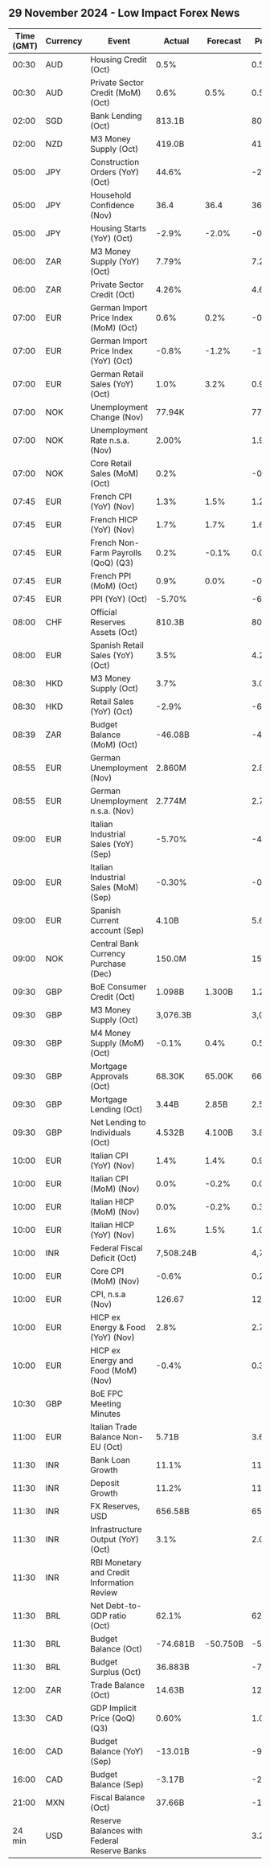 ## 29 November 2024 - Low Impact Forex News

| Time (GMT) | Currency | Event | Actual | Forecast | Previous |
|------|----------|-------|--------|----------|----------|
| 00:30 | AUD | Housing Credit (Oct) | 0.5% |  | 0.5% |
| 00:30 | AUD | Private Sector Credit (MoM) (Oct) | 0.6% | 0.5% | 0.5% |
| 02:00 | SGD | Bank Lending (Oct) | 813.1B |  | 808.8B |
| 02:00 | NZD | M3 Money Supply (Oct) | 419.0B |  | 417.1B |
| 05:00 | JPY | Construction Orders (YoY) (Oct) | 44.6% |  | -21.3% |
| 05:00 | JPY | Household Confidence (Nov) | 36.4 | 36.4 | 36.2 |
| 05:00 | JPY | Housing Starts (YoY) (Oct) | -2.9% | -2.0% | -0.6% |
| 06:00 | ZAR | M3 Money Supply (YoY) (Oct) | 7.79% |  | 7.25% |
| 06:00 | ZAR | Private Sector Credit (Oct) | 4.26% |  | 4.63% |
| 07:00 | EUR | German Import Price Index (MoM) (Oct) | 0.6% | 0.2% | -0.4% |
| 07:00 | EUR | German Import Price Index (YoY) (Oct) | -0.8% | -1.2% | -1.3% |
| 07:00 | EUR | German Retail Sales (YoY) (Oct) | 1.0% | 3.2% | 0.9% |
| 07:00 | NOK | Unemployment Change (Nov) | 77.94K |  | 77.25K |
| 07:00 | NOK | Unemployment Rate n.s.a. (Nov) | 2.00% |  | 1.90% |
| 07:00 | NOK | Core Retail Sales (MoM) (Oct) | 0.2% |  | -0.3% |
| 07:45 | EUR | French CPI (YoY) (Nov) | 1.3% | 1.5% | 1.2% |
| 07:45 | EUR | French HICP (YoY) (Nov) | 1.7% | 1.7% | 1.6% |
| 07:45 | EUR | French Non-Farm Payrolls (QoQ) (Q3) | 0.2% | -0.1% | 0.0% |
| 07:45 | EUR | French PPI (MoM) (Oct) | 0.9% | 0.0% | -0.1% |
| 07:45 | EUR | PPI (YoY) (Oct) | -5.70% |  | -6.90% |
| 08:00 | CHF | Official Reserves Assets (Oct) | 810.3B |  | 802.3B |
| 08:00 | EUR | Spanish Retail Sales (YoY) (Oct) | 3.5% |  | 4.2% |
| 08:30 | HKD | M3 Money Supply (Oct) | 3.7% |  | 3.0% |
| 08:30 | HKD | Retail Sales (YoY) (Oct) | -2.9% |  | -6.9% |
| 08:39 | ZAR | Budget Balance (MoM) (Oct) | -46.08B |  | -4.38B |
| 08:55 | EUR | German Unemployment (Nov) | 2.860M |  | 2.856M |
| 08:55 | EUR | German Unemployment n.s.a. (Nov) | 2.774M |  | 2.791M |
| 09:00 | EUR | Italian Industrial Sales (YoY) (Sep) | -5.70% |  | -4.90% |
| 09:00 | EUR | Italian Industrial Sales (MoM) (Sep) | -0.30% |  | -0.30% |
| 09:00 | EUR | Spanish Current account (Sep) | 4.10B |  | 5.63B |
| 09:00 | NOK | Central Bank Currency Purchase (Dec) | 150.0M |  | 150.0M |
| 09:30 | GBP | BoE Consumer Credit (Oct) | 1.098B | 1.300B | 1.221B |
| 09:30 | GBP | M3 Money Supply (Oct) | 3,076.3B |  | 3,080.0B |
| 09:30 | GBP | M4 Money Supply (MoM) (Oct) | -0.1% | 0.4% | 0.5% |
| 09:30 | GBP | Mortgage Approvals (Oct) | 68.30K | 65.00K | 66.11K |
| 09:30 | GBP | Mortgage Lending (Oct) | 3.44B | 2.85B | 2.57B |
| 09:30 | GBP | Net Lending to Individuals (Oct) | 4.532B | 4.100B | 3.800B |
| 10:00 | EUR | Italian CPI (YoY) (Nov) | 1.4% | 1.4% | 0.9% |
| 10:00 | EUR | Italian CPI (MoM) (Nov) | 0.0% | -0.2% | 0.0% |
| 10:00 | EUR | Italian HICP (MoM) (Nov) | 0.0% | -0.2% | 0.3% |
| 10:00 | EUR | Italian HICP (YoY) (Nov) | 1.6% | 1.5% | 1.0% |
| 10:00 | INR | Federal Fiscal Deficit (Oct) | 7,508.24B |  | 4,745.20B |
| 10:00 | EUR | Core CPI (MoM) (Nov) | -0.6% |  | 0.2% |
| 10:00 | EUR | CPI, n.s.a (Nov) | 126.67 |  | 127.03 |
| 10:00 | EUR | HICP ex Energy & Food (YoY) (Nov) | 2.8% |  | 2.7% |
| 10:00 | EUR | HICP ex Energy and Food (MoM) (Nov) | -0.4% |  | 0.3% |
| 10:30 | GBP | BoE FPC Meeting Minutes |  |  |  |
| 11:00 | EUR | Italian Trade Balance Non-EU (Oct) | 5.71B |  | 3.66B |
| 11:30 | INR | Bank Loan Growth | 11.1% |  | 11.9% |
| 11:30 | INR | Deposit Growth | 11.2% |  | 11.8% |
| 11:30 | INR | FX Reserves, USD | 656.58B |  | 657.89B |
| 11:30 | INR | Infrastructure Output (YoY) (Oct) | 3.1% |  | 2.0% |
| 11:30 | INR | RBI Monetary and Credit Information Review |  |  |  |
| 11:30 | BRL | Net Debt-to-GDP ratio (Oct) | 62.1% |  | 62.4% |
| 11:30 | BRL | Budget Balance (Oct) | -74.681B | -50.750B | -53.767B |
| 11:30 | BRL | Budget Surplus (Oct) | 36.883B |  | -7.340B |
| 12:00 | ZAR | Trade Balance (Oct) | 14.63B |  | 12.61B |
| 13:30 | CAD | GDP Implicit Price (QoQ) (Q3) | 0.60% |  | 1.00% |
| 16:00 | CAD | Budget Balance (YoY) (Sep) | -13.01B |  | -9.84B |
| 16:00 | CAD | Budget Balance (Sep) | -3.17B |  | -2.55B |
| 21:00 | MXN | Fiscal Balance (Oct) | 37.66B |  | -161.09B |
| 24 min | USD | Reserve Balances with Federal Reserve Banks |  |  | 3.267T |
